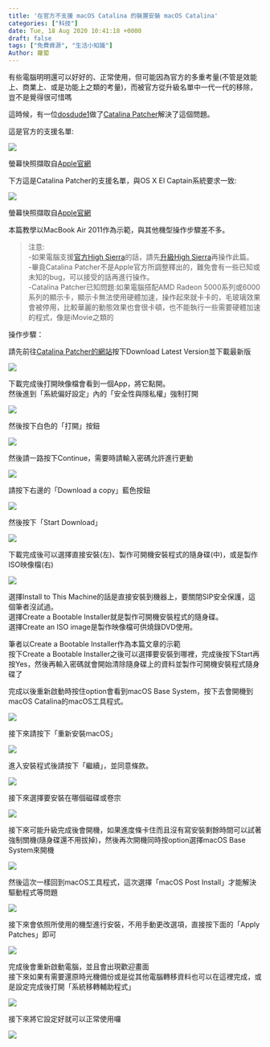 ```yaml
---
title: '在官方不支援 macOS Catalina 的裝置安裝 macOS Catalina'
categories: ["科技"]
date: Tue, 18 Aug 2020 10:41:18 +0000
draft: false
tags: ["免費資源", "生活小知識"]
Author: 蘿蔔
---
```


有些電腦明明還可以好好的、正常使用，但可能因為官方的多重考量(不管是效能上、商業上、或是功能上之類的考量)，而被官方從升級名單中一代一代的移除，豈不是覺得很可惜嗎

這時候，有一位[dosdude1](http://dosdude1.com)做了[Catalina Patcher](http://dosdude1.com/catalina "dosdude1.com/catalina")解決了這個問題。

  
這是官方的支援名單:

![](https://static-a1.steveyi.net/media/blog/2020081801505962.png)

螢幕快照擷取自[Apple官網](http://apple.com/tw/osx)

下方這是Catalina Patcher的支援名單，與OS X El Captain系統要求一致:

[![](https://static-a1.steveyi.net/media/blog/2020081802051786.png)](https://support.apple.com/zh-tw/HT206886)

螢幕快照擷取自[Apple官網](https://support.apple.com/zh-tw/HT206886)

本篇教學以MacBook Air 2011作為示範，與其他機型操作步驟差不多。  

> 注意:  
> \-如果電腦支援[官方High Sierra](https://support.apple.com/zh-tw/HT208969)的話，請先[升級High Sierra](https://support.apple.com/zh-tw/HT208969)再操作此篇。  
> \-畢竟Catalina Patcher不是Apple官方所調整釋出的，難免會有一些已知或未知的bug，可以接受的話再進行操作。  
> \-Catalina Patcher已知問題:如果電腦搭配AMD Radeon 5000系列或6000系列的顯示卡，顯示卡無法使用硬體加速，操作起來就卡卡的，毛玻璃效果會被停用，比較華麗的動態效果也會很卡頓，也不能執行一些需要硬體加速的程式，像是iMovie之類的

操作步驟：

請先前往[Catalina Patcher的網站](http://dosdude1.com/catalina)按下Download Latest Version並下載最新版

![](https://static-a1.steveyi.net/media/blog/2020081802335586.png)

下載完成後打開映像檔會看到一個App，將它點開。  
然後進到「系統偏好設定」內的「安全性與隱私權」強制打開

![](https://static-a1.steveyi.net/media/blog/2020081802485327.png)

然後按下白色的「打開」按鈕

![](https://static-a1.steveyi.net/media/blog/2020081802492691.png)

然後請一路按下Continue，需要時請輸入密碼允許進行更動

![](https://static-a1.steveyi.net/media/blog/2020081802523595.png)

請按下右邊的「Download a copy」藍色按鈕

![](https://static-a1.steveyi.net/media/blog/2020081802533817.png)

然後按下「Start Download」

![](https://static-a1.steveyi.net/media/blog/2020081802550610.png)

下載完成後可以選擇直接安裝(左)、製作可開機安裝程式的隨身碟(中)，或是製作ISO映像檔(右)

![](https://static-a1.steveyi.net/media/blog/2020081803333085.png)

選擇Install to This Machine的話是直接安裝到機器上，要關閉SIP安全保護，這個筆者沒試過。  
選擇Create a Bootable Installer就是製作可開機安裝程式的隨身碟。  
選擇Create an ISO image是製作映像檔可供燒錄DVD使用。

筆者以Create a Bootable Installer作為本篇文章的示範  
按下Create a Bootable Installer之後可以選擇要安裝到哪裡，完成後按下Start再按Yes，然後再輸入密碼就會開始清除隨身碟上的資料並製作可開機安裝程式隨身碟了

完成以後重新啟動時按住option會看到macOS Base System，按下去會開機到macOS Catalina的macOS工具程式。

![](https://static-a1.steveyi.net/media/blog/2020081810082548-scaled.jpg)

接下來請按下「重新安裝macOS」

![](https://static-a1.steveyi.net/media/blog/2020081810100644-scaled.jpg)

進入安裝程式後請按下「繼續」，並同意條款。

![](https://static-a1.steveyi.net/media/blog/2020081810111093-scaled.jpg)

接下來選擇要安裝在哪個磁碟或卷宗

![](https://static-a1.steveyi.net/media/blog/2020081810121883-scaled.jpg)

接下來可能升級完成後會開機，如果進度條卡住而且沒有寫安裝剩餘時間可以試著強制關機(隨身碟還不用拔掉)，然後再次開機同時按option選擇macOS Base System來開機

![](https://static-a1.steveyi.net/media/blog/2020081810082548-scaled.jpg)

然後這次一樣回到macOS工具程式，這次選擇「macOS Post Install」才能解決驅動程式等問題

![](https://static-a1.steveyi.net/media/blog/2020081810100644-scaled.jpg)

接下來會依照所使用的機型進行安裝，不用手動更改選項，直接按下面的「Apply Patches」即可

![](https://upload.cc/i1/2020/08/18/mbULt6.jpeg)

完成後會重新啟動電腦，並且會出現歡迎畫面  
接下來如果有需要還原時光機備份或是從其他電腦轉移資料也可以在這裡完成，或是設定完成後打開「系統移轉輔助程式」

![](https://static-a1.steveyi.net/media/blog/2020081810265417.png)

接下來將它設定好就可以正常使用囉

![](https://static-a1.steveyi.net/media/blog/2020081810311541.png)
